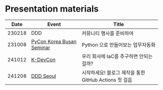 # Presentation materials

| Date | Event | Title |
| ----------- | ----------- | ----------- |  
| 230218 | DDD | 커뮤니티 행사를 준비하여 |  
| 231008 | [PyCon Korea Busan Seminar](https://event-us.kr/pyconkr/event/71494) | Python 으로 만들어보는 업무자동화 |  
| 241012 | [K-DevCon](https://k-devcon.com/entry/DEVCON-2024-%EB%B0%9C%ED%91%9C-%EC%9E%90%EB%A3%8C-%EA%B3%B5%EC%9C%A0) | 우리 회사에 IaC를 추구하면 안되는 걸까? |  
| 241208 | [DDD Seoul](https://dddseoul.kr/) | 시작하세요! 블로그 제작을 통한 GitHub Actions 첫 걸음 |  
